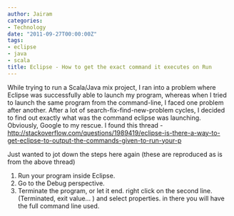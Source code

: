 ```yaml
---
author: Jairam
categories:
- Technology
date: "2011-09-27T00:00:00Z"
tags:
- eclipse
- java
- scala
title: Eclipse - How to get the exact command it executes on Run
---
```

While trying to run a Scala/Java mix project, I ran into a problem where Eclipse was successfully able to launch my program, whereas when I tried to launch the same program from the command-line, I faced one problem after another. After a lot of search-fix-find-new-problem cycles, I decided to find out exactly what was the command eclipse was launching. Obviously, Google to my rescue. I found this thread - <http://stackoverflow.com/questions/1989419/eclipse-is-there-a-way-to-get-eclipse-to-output-the-commands-given-to-run-your-p>

Just wanted to jot down the steps here again (these are reproduced as is from the above thread)

1. Run your program inside Eclipse.
2. Go to the Debug perspective.
3. Terminate the program, or let it end. right click on the second line. (Terminated, exit value... ) and select properties. in there you will have the full command line used.
